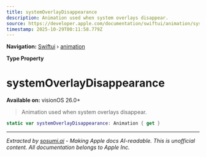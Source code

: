 ```yaml
---
title: systemOverlayDisappearance
description: Animation used when system overlays disappear.
source: https://developer.apple.com/documentation/swiftui/animation/systemoverlaydisappearance
timestamp: 2025-10-29T00:11:58.779Z
---
```


**Navigation:** [Swiftui](/documentation/swiftui) › [animation](/documentation/swiftui/animation)

**Type Property**

# systemOverlayDisappearance

**Available on:** visionOS 26.0+

> Animation used when system overlays disappear.

```swift
static var systemOverlayDisappearance: Animation { get }
```

---

*Extracted by [sosumi.ai](https://sosumi.ai) - Making Apple docs AI-readable.*
*This is unofficial content. All documentation belongs to Apple Inc.*

